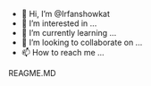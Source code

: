 - 👋 Hi, I’m @Irfanshowkat
- 👀 I’m interested in ...
- 🌱 I’m currently learning ...
- 💞️ I’m looking to collaborate on ...
- 📫 How to reach me ...

<!---
Irfanshowkat/Irfanshowkat is a ✨ special ✨ repository because its `README.md` (this file) appears on your GitHub profile.
You can click the Preview link to take a look at your changes.
--->
REAGME.MD
